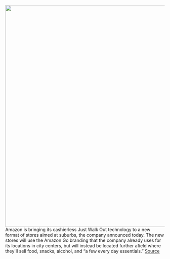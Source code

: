 <img src='https://cdn.vox-cdn.com/thumbor/s9BlfDSJX5gVI5VNMKMq51HSDDg=/0x0:1651x1101/1200x800/filters:focal(694x419:958x683)/cdn.vox-cdn.com/uploads/chorus_image/image/70428986/Amazon_Go_Mill_Creek__WA_Rendering_2.0.jpg' width='700px' /><br/>
Amazon is bringing its cashierless Just Walk Out technology to a new format of stores aimed at suburbs, the company announced today. The new stores will use the Amazon Go branding that the company already uses for its locations in city centers, but will instead be located further afield where they'll sell food, snacks, alcohol, and “a few every day essentials.”
<a href='https://www.theverge.com/2022/1/25/22900453/amazon-go-convenience-store-suburbs-cashierless-just-walk-out'> Source <a/>